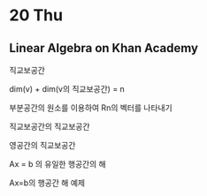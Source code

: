 # 20 Thu

## Linear Algebra on Khan Academy <a id="linear-algebra-on-khan-academy"></a>

직교보공간

dim\(v\) + dim\(v의 직교보공간\) = n

부분공간의 원소를 이용하여 Rn의 벡터를 나타내기

직교보공간의 직교보공간

영공간의 직교보공간

Ax = b 의 유일한 행공간의 해

Ax=b의 행공간 해 예제

